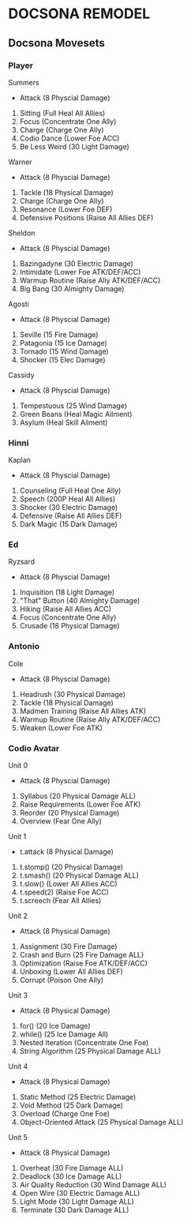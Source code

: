 # DOCSONA REMODEL

## Docsona Movesets

### Player

Summers

- Attack (8 Physcial Damage)

1. Sitting (Full Heal All Allies)
2. Focus (Concentrate One Ally)
3. Charge (Charge One Ally)
4. Codio Dance (Lower Foe ACC)
5. Be Less Weird (30 Light Damage)

Warner

- Attack (8 Physcial Damage)

1. Tackle (18 Physical Damage)
2. Charge (Charge One Ally)
3. Resonance (Lower Foe DEF)
4. Defensive Positions (Raise All Allies DEF)

Sheldon

- Attack (8 Physcial Damage)

1. Bazingadyne (30 Electric Damage)
2. Intimidate (Lower Foe ATK/DEF/ACC)
3. Warmup Routine (Raise Ally ATK/DEF/ACC)
4. Big Bang (30 Almighty Damage)

Agosti

- Attack (8 Physcial Damage)

1. Seville (15 Fire Damage)
2. Patagonia (15 Ice Damage)
3. Tornado (15 Wind Damage)
4. Shocker (15 Elec Damage)

Cassidy

- Attack (8 Physcial Damage)

1. Tempestuous (25 Wind Damage)
2. Green Beans (Heal Magic Ailment)
3. Asylum (Heal Skill Ailment)

### Hinni

Kaplan

- Attack (8 Physcial Damage)

1. Counseling (Full Heal One Ally)
2. Speech (200P Heal All Allies)
3. Shocker (30 Electric Damage)
4. Defensive (Raise All Allies DEF)
5. Dark Magic (15 Dark Damage)

### Ed

Ryzsard

- Attack (8 Physcial Damage)

1. Inquisition (18 Light Damage)
2. "That" Button (40 Almighty Damage)
3. Hiking (Raise All Allies ACC)
4. Focus (Concentrate One Ally)
5. Crusade (18 Physical Damage)

### Antonio

Cole

- Attack (8 Physcial Damage)

1. Headrush (30 Physical Damage)
2. Tackle (18 Physical Damage)
3. Madmen Training (Raise All Allies ATK)
4. Warmup Routine (Raise Ally ATK/DEF/ACC)
5. Weaken (Lower Foe ATK)

### Codio Avatar

Unit 0

- Attack (8 Physcial Damage)

1. Syllabus (20 Physical Damage ALL)
2. Raise Requirements (Lower Foe ATK)
3. Reorder (20 Physical Damage)
4. Overview (Fear One Ally)

Unit 1

- t.attack (8 Physical Damage)

1. t.stomp() (20 Physical Damage)
2. t.smash() (20 Physical Damage ALL)
3. t.slow() (Lower All Allies ACC)
4. t.speed(2) (Raise Foe ACC)
5. t.screech (Fear All Allies)

Unit 2

- Attack (8 Physical Damage)

1. Assignment (30 Fire Damage)
2. Crash and Burn (25 Fire Damage ALL)
3. Optimization (Raise Foe ATK/DEF/ACC)
4. Unboxing (Lower All Allies DEF)
5. Corrupt (Poison One Ally)

Unit 3

- Attack (8 Physical Damage)

1. for() (20 Ice Damage)
2. while() (25 Ice Damage All)
3. Nested Iteration (Concentrate One Foe)
4. String Algorithm (25 Physical Damage ALL)

Unit 4

- Attack (8 Physical Damage)

1. Static Method (25 Electric Damage)
2. Void Method (25 Dark Damage)
3. Overload (Charge One Foe)
4. Object-Oriented Attack (25 Physical Damage ALL)

Unit 5

- Attack (8 Physical Damage)

1. Overheat (30 Fire Damage ALL)
2. Deadlock (30 Ice Damage ALL)
3. Air Quality Reduction (30 Wind Damage ALL)
4. Open Wire (30 Electric Damage ALL)
5. Light Mode (30 Light Damage ALL)
6. Terminate (30 Dark Damage ALL)
